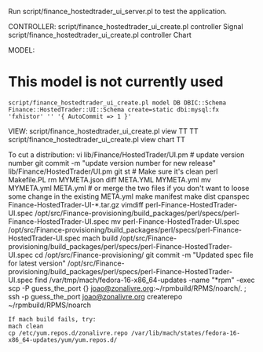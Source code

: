 Run script/finance_hostedtrader_ui_server.pl to test the application.





CONTROLLER:
    script/finance_hostedtrader_ui_create.pl controller Signal
    script/finance_hostedtrader_ui_create.pl controller Chart


MODEL:
# This model is not currently used
    script/finance_hostedtrader_ui_create.pl model DB DBIC::Schema Finance::HostedTrader::UI::Schema create=static dbi:mysql:fx 'fxhistor' '' '{ AutoCommit => 1 }'


VIEW:
    script/finance_hostedtrader_ui_create.pl view TT TT
    script/finance_hostedtrader_ui_create.pl view chart TT


To cut a distribution:
    vi lib/Finance/HostedTrader/UI.pm # update version number
    git commit -m "update version number for new release" lib/Finance/HostedTrader/UI.pm
    git st # Make sure it's clean
    perl Makefile.PL
    rm MYMETA.json
    diff META.YML MYMETA.yml
    mv MYMETA.yml META.yml  # or merge the two files if you don't want to loose some change in the existing META.yml
    make manifest
    make dist
    cpanspec Finance-HostedTrader-UI-*.tar.gz
    vimdiff perl-Finance-HostedTrader-UI.spec /opt/src/Finance-provisioning/build_packages/perl/specs/perl-Finance-HostedTrader-UI.spec
    mv perl-Finance-HostedTrader-UI.spec /opt/src/Finance-provisioning/build_packages/perl/specs/perl-Finance-HostedTrader-UI.spec
    mach build /opt/src/Finance-provisioning/build_packages/perl/specs/perl-Finance-HostedTrader-UI.spec
    cd /opt/src/Finance-provisioning/
    git commit -m "Updated spec file for latest version" /opt/src/Finance-provisioning/build_packages/perl/specs/perl-Finance-HostedTrader-UI.spec
    find /var/tmp/mach/fedora-16-x86_64-updates -name "*rpm" -exec scp -P guess_the_port {} joao@zonalivre.org:~/rpmbuild/RPMS/noarch/. \;
    ssh -p guess_the_port joao@zonalivre.org createrepo ~/rpmbuild/RPMS/noarch

    If mach build fails, try:
    mach clean
    cp /etc/yum.repos.d/zonalivre.repo /var/lib/mach/states/fedora-16-x86_64-updates/yum/yum.repos.d/
